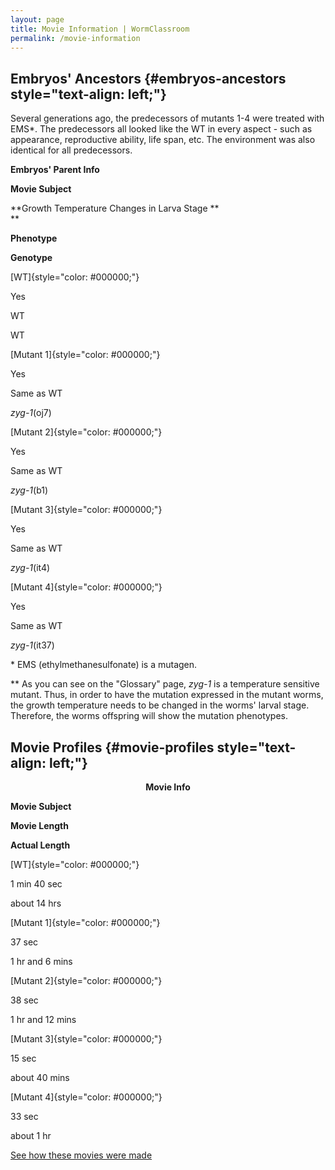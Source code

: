 ```yaml
---
layout: page
title: Movie Information | WormClassroom
permalink: /movie-information
---
```

Embryos' Ancestors {#embryos-ancestors style="text-align: left;"}
------------------

Several generations ago, the predecessors of mutants 1-4 were treated
with EMS\*. The predecessors all looked like the WT in every aspect -
such as appearance, reproductive ability, life span, etc. The
environment was also identical for all predecessors.

<div>

<div>

**Embryos' Parent Info**

</div>

<div>

**Movie Subject**

</div>

<div>

**Growth Temperature Changes in Larva Stage \*\*\
**

</div>

<div>

**Phenotype**

</div>

<div>

**Genotype**

</div>

<div>

[WT]{style="color: #000000;"}

</div>

<div>

Yes

</div>

<div>

WT

</div>

<div>

WT

</div>

<div>

[Mutant 1]{style="color: #000000;"}

</div>

<div>

Yes

</div>

<div>

Same as WT

</div>

<div>

*zyg-1*(oj7)

</div>

<div>

[Mutant 2]{style="color: #000000;"}

</div>

<div>

Yes

</div>

<div>

Same as WT

</div>

<div>

*zyg-1*(b1)

</div>

<div>

[Mutant 3]{style="color: #000000;"}

</div>

<div>

Yes

</div>

<div>

Same as WT

</div>

<div>

*zyg-1*(it4)

</div>

<div>

[Mutant 4]{style="color: #000000;"}

</div>

<div>

Yes

</div>

<div>

Same as WT

</div>

<div>

*zyg-1*(it37)

</div>

</div>

\* EMS (ethylmethanesulfonate) is a mutagen.

\*\* As you can see on the "Glossary" page, *zyg-1* is a temperature
sensitive mutant. Thus, in order to have the mutation expressed in the
mutant worms, the growth temperature needs to be changed in the worms'
larval stage. Therefore, the worms offspring will show the mutation
phenotypes.

Movie Profiles {#movie-profiles style="text-align: left;"}
--------------

<div>

<div style="text-align: center;">

**Movie Info**

</div>

<div>

**Movie Subject**

</div>

<div>

**Movie Length**

</div>

<div>

**Actual Length**

</div>

<div>

[WT]{style="color: #000000;"}

</div>

<div>

1 min 40 sec

</div>

<div>

about 14 hrs

</div>

<div>

[Mutant 1]{style="color: #000000;"}

</div>

<div>

37 sec

</div>

<div>

1 hr and 6 mins

</div>

<div>

[Mutant 2]{style="color: #000000;"}

</div>

<div>

38 sec

</div>

<div>

1 hr and 12 mins

</div>

<div>

[Mutant 3]{style="color: #000000;"}

</div>

<div>

15 sec

</div>

<div>

about 40 mins

</div>

<div>

[Mutant 4]{style="color: #000000;"}

</div>

<div>

33 sec

</div>

<div>

about 1 hr

</div>

[See how these movies were made](making-movies)

</div>
